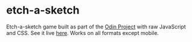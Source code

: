 # etch-a-sketch
Etch-a-sketch game built as part of the [Odin Project](https://www.theodinproject.com/) with raw JavaScript and CSS. See it live [here](https://alexchkliar.github.io/etch-a-sketch/). Works on all formats except mobile.
